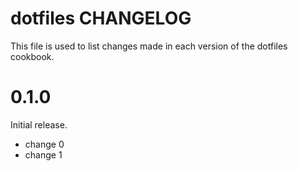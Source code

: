 # dotfiles CHANGELOG

This file is used to list changes made in each version of the dotfiles cookbook.

# 0.1.0

Initial release.

- change 0
- change 1


